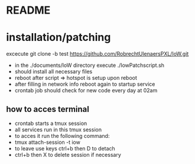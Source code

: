 # README #
# installation/patching

excecute git clone -b test https://github.com/RobrechtUlenaersPXL/IoW.git 

* in the ./documents/IoW directory execute ./IowPatchscript.sh
* should install all necessary files
* reboot after script => hotspot is setup upon reboot
* after filling in network info reboot again to startup service
* crontab job should check for new code every day at 02am

## how to acces terminal
* crontab starts a tmux session
* all services run in this tmux session
* to acces it run the following command:
* tmux attach-session -t iow
* to leave use keys ctrl+b then D to detach
* ctrl+b then X to delete session if necessary


